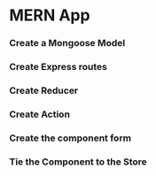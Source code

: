 # MERN App

### Create a Mongoose Model

### Create Express routes

### Create Reducer

### Create Action

### Create the component form

### Tie the Component to the Store